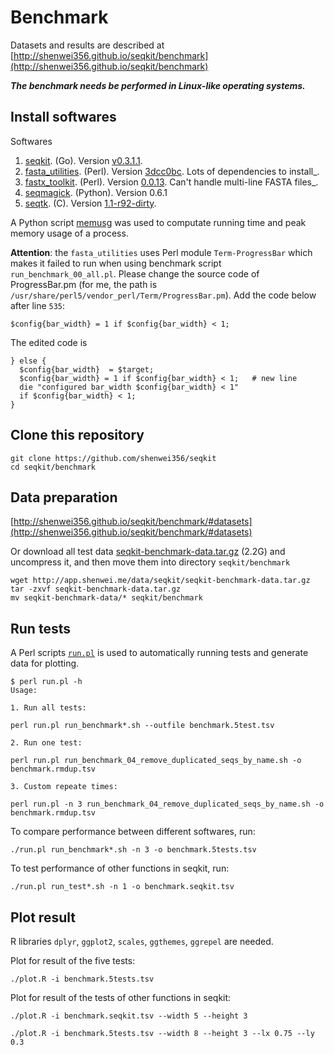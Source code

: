 # Benchmark

Datasets and results are described at [http://shenwei356.github.io/seqkit/benchmark](http://shenwei356.github.io/seqkit/benchmark)

***The benchmark needs be performed in Linux-like operating systems.***

## Install softwares

Softwares

1. [seqkit](https://github.com/shenwei356/seqkit). (Go).
   Version [v0.3.1.1](https://github.com/shenwei356/seqkit/releases/tag/v0.3.1.1).
1. [fasta_utilities](https://github.com/jimhester/fasta_utilities). (Perl).
   Version [3dcc0bc](https://github.com/jimhester/fasta_utilities/tree/3dcc0bc6bf1e97839476221c26984b1789482579).
   Lots of dependencies to install_.
1. [fastx_toolkit](http://hannonlab.cshl.edu/fastx_toolkit/). (Perl).
   Version [0.0.13](http://hannonlab.cshl.edu/fastx_toolkit/fastx_toolkit_0.0.13_binaries_Linux_2.6_amd64.tar.bz2).
   Can't handle multi-line FASTA files_.
1. [seqmagick](http://seqmagick.readthedocs.io/en/latest/index.html#installation). (Python).
   Version 0.6.1
1. [seqtk](https://github.com/lh3/seqtk). (C).
   Version [1.1-r92-dirty](https://github.com/lh3/seqtk/tree/fb85aad4ce1fc7b3d4543623418a1ae88fe1cea6).


A Python script [memusg](https://github.com/shenwei356/memusg) was used
   to computate running time and peak memory usage of a process.

**Attention**: the `fasta_utilities` uses Perl module `Term-ProgressBar`
which makes it failed to run when using benchmark script `run_benchmark_00_all.pl`.
Please change the source code of ProgressBar.pm (for me, the path is
`/usr/share/perl5/vendor_perl/Term/ProgressBar.pm`). Add the code below after line `535`:

    $config{bar_width} = 1 if $config{bar_width} < 1;

The edited code is

    } else {
      $config{bar_width}  = $target;
      $config{bar_width} = 1 if $config{bar_width} < 1;   # new line
      die "configured bar_width $config{bar_width} < 1"
      if $config{bar_width} < 1;
    }

## Clone this repository

    git clone https://github.com/shenwei356/seqkit
    cd seqkit/benchmark

## Data preparation

[http://shenwei356.github.io/seqkit/benchmark/#datasets](http://shenwei356.github.io/seqkit/benchmark/#datasets)

Or download all test data [seqkit-benchmark-data.tar.gz](http://app.shenwei.me/data/seqkit/seqkit-benchmark-data.tar.gz)
 (2.2G) and uncompress it, and then move them into directory `seqkit/benchmark`

    wget http://app.shenwei.me/data/seqkit/seqkit-benchmark-data.tar.gz
    tar -zxvf seqkit-benchmark-data.tar.gz
    mv seqkit-benchmark-data/* seqkit/benchmark

## Run tests

A Perl scripts
[`run.pl`](https://github.com/shenwei356/seqkit/blob/master/benchmark/run_benchmark_00_all.pl)
is used to automatically running tests and generate data for plotting.

```
$ perl run.pl -h
Usage:

1. Run all tests:

perl run.pl run_benchmark*.sh --outfile benchmark.5test.tsv

2. Run one test:

perl run.pl run_benchmark_04_remove_duplicated_seqs_by_name.sh -o benchmark.rmdup.tsv

3. Custom repeate times:

perl run.pl -n 3 run_benchmark_04_remove_duplicated_seqs_by_name.sh -o benchmark.rmdup.tsv
```

To compare performance between different softwares, run:

    ./run.pl run_benchmark*.sh -n 3 -o benchmark.5tests.tsv

To test performance of other functions in seqkit, run:

    ./run.pl run_test*.sh -n 1 -o benchmark.seqkit.tsv

## Plot result

R libraries `dplyr`, `ggplot2`, `scales`, `ggthemes`, `ggrepel` are needed.

Plot for result of the five tests:

    ./plot.R -i benchmark.5tests.tsv

Plot for result of the tests of other functions in seqkit:

    ./plot.R -i benchmark.seqkit.tsv --width 5 --height 3

    ./plot.R -i benchmark.5tests.tsv --width 8 --height 3 --lx 0.75 --ly 0.3